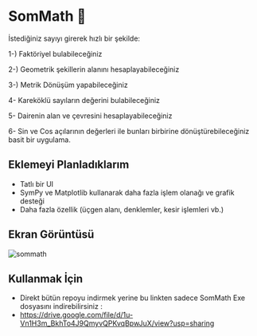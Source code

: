 
# SomMath 🔢

İstediğiniz sayıyı girerek hızlı bir şekilde:

1-) Faktöriyel bulabileceğiniz

2-) Geometrik şekillerin alanını hesaplayabileceğiniz

3-) Metrik Dönüşüm yapabileceğiniz

4- Kareköklü sayıların değerini bulabileceğiniz

5- Dairenin alan ve çevresini hesaplayabileceğiniz

6- Sin ve Cos açılarının değerleri ile bunları birbirine dönüştürebileceğiniz basit bir uygulama.



## Eklemeyi Planladıklarım

- Tatlı bir UI
- SymPy ve Matplotlib kullanarak daha fazla işlem olanağı ve grafik desteği
- Daha fazla özellik (üçgen alanı, denklemler, kesir işlemleri vb.)

  
## Ekran Görüntüsü

  ![sommath](https://github.com/Wixobb/Python-Denemeleri/assets/62648552/7975b4d5-2763-444d-ac08-7f5a70f746df)

  
## Kullanmak İçin

- Direkt bütün repoyu indirmek yerine bu linkten sadece SomMath Exe dosyasını indirebilirsiniz :
- https://drive.google.com/file/d/1u-Vn1H3m_BkhTo4J9QmyvQPKvqBpwJuX/view?usp=sharing

